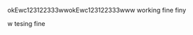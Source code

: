   <!-- /\* Font Definitions \*/ @font-face {font-family:"Cambria Math"; panose-1:2 4 5 3 5 4 6 3 2 4;} @font-face {font-family:Aptos;} /\* Style Definitions \*/ p.MsoNormal, li.MsoNormal, div.MsoNormal {margin-top:0in; margin-right:0in; margin-bottom:8.0pt; margin-left:0in; line-height:106%; font-size:11.0pt; font-family:"Aptos",sans-serif;} .MsoChpDefault {font-size:11.0pt;} .MsoPapDefault {margin-bottom:8.0pt; line-height:107%;} /\* Page Definitions \*/ @page WordSection1 {size:8.5in 11.0in; margin:1.0in 1.0in 1.0in 1.0in;} div.WordSection1 {page:WordSection1;} -->

okEwc123122333wwokEwc123122333www working fine finy 

w tesing fine